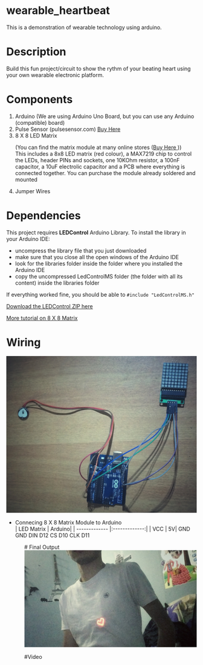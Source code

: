 # wearable_heartbeat
This is a demonstration of wearable technology using arduino. 

# Description
Build this fun project/circuit to show the rythm of your beating heart using your own wearable electronic platform. 

# Components
<ol>
  <li>Arduino (We are using Arduino Uno Board, but you can use any Arduino (compatible) board)</li>
  <li>Pulse Sensor (pulsesensor.com) <a href ="http://pulsesensor.com">Buy Here</a></li>
  <li>8 X 8 LED Matrix </br>
  
  (You can find the matrix module at many online stores (<a href="http://dx.com/p/max7219-dot-matrix-module-w-5-dupont-lines-184854">Buy Here </a>))
  </br>This includes a 8x8 LED matrix (red colour), a MAX7219 chip to control the LEDs, header PINs and sockets, one 10KOhm resistor, a 100nF capacitor, a 10uF electrolic capacitor and a PCB where everything is connected together. You can purchase the module already soldered and mounted
  </li>
  <li>Jumper Wires</li>
</ol>

# Dependencies
This project requires **LEDControl** Arduino Library. 
To install the library in your Arduino IDE:
- uncompress the library file that you just downloaded
- make sure that you close all the open windows of the Arduino IDE
- look for the libraries folder inside the folder where you installed the Arduino IDE
- copy the uncompressed LedControlMS folder (the folder with all its content)  inside the libraries folder

If everything worked fine, you should be able to ```#include "LedControlMS.h"```

<a href="http://www.instructables.com/files/orig/F79/UC7X/HKCJMPGV/F79UC7XHKCJMPGV.zip"> Download the LEDControl ZIP here </a>

<a href="http://www.instructables.com/id/LED-Matrix-with-Arduino/?ALLSTEPS">More tutorial on 8 X 8 Matrix</a>

# Wiring
<img src="images/IMG_0493-01.jpeg"/>
<ul>
  <li>Connecing 8 X 8 Matrix Module to Arduino</li>
                    | LED Matrix    |        Arduino|
                    | ------------- |:-------------:|
                    | VCC           |             5V|
                    GND                       GND
                    DIN                       D12
                    CS                        D10
                    CLK                       D11
<ul>
# Final Output
<img src="images/Screenshot_2016-03-02-02-51-39-01.jpeg">

#Video

